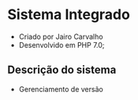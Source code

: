 # Sistema Integrado

* Criado por Jairo Carvalho
* Desenvolvido em PHP 7.0;


## Descrição do sistema

* Gerenciamento de versão